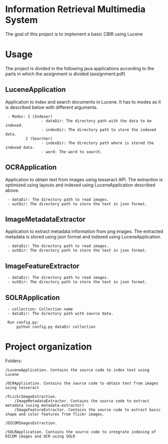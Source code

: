 # Information Retrieval Multimedia System
   
The goal of this project is to implement a basic CBIR using Lucene 

# Usage 

The project is divided in the following java applications according to the parts in which the assignment is divided (assignment.pdf)

## LuceneApplication
Application to index and search documents in Lucene. It has to modes as it is described below with different arguments.

     - Modes: 1 (Indexer)
                    - dataDir: The directory path with the data to be indexed.
                    - indexDir: The directory path to store the indexed data.
             2 (Searcher)
                    - indexDir: The directory path where is stored the indexed data. 
                    - word: The word to search.
  
## OCRApplication 
Application to obtain text from images using tesseract API. The extraction is optimized using layouts and indexed using LuceneApplication described above.

     - dataDir: The directory path to read images.
     - outDir: The directory path to store the text in json format.

## ImageMetadataExtractor
Application to extract metadata information from png images. The extracted metadata is stored using json format and indexed using LuceneApplication.

     - dataDir: The directory path to read images.
     - outDir: The directory path to store the text in json format.

## ImageFeatureExtractor
    
     - dataDir: The directory path to read images.
     - outDir: The directory path to store the text in json format.

## SOLRApplication 
     - collection: Collection name 
     - dataDir: The directory path with source data.

     Run config.py:
         python config.py dataDir collection

# Project organization 

Folders: 

```
/LuceneApplication. Contains the source code to index text using Lucene 
     
/OCRApplication. Contains the source code to obtain text from images using tesseract

/FLickrImageExtraction. 
    /ImageMetadataExtractor. Contains the source code to extract metadata (using metadata-extractor)
    /ImageFeatureExtractor. Contains the source code to extract basic shape and color features from flickr images.

/DICOMImagesExtraction. 

/SOLRApplication. Contains the source code to integrate indexing of DICOM images and OCR using SOLR

```
